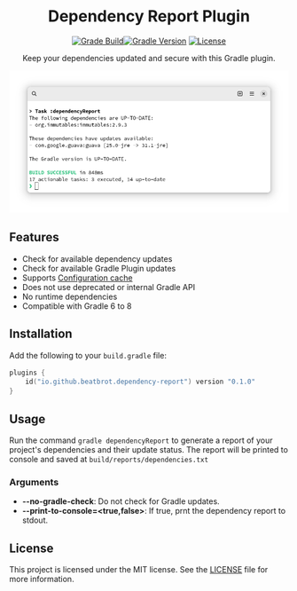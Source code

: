 
<div align="center">
<h1> Dependency Report Plugin</h1>
<p>

[![Grade Build](https://github.com/beatbrot/gradle-dependency-report/actions/workflows/gradle.yml/badge.svg?branch=main)](https://github.com/beatbrot/gradle-dependency-report/actions/workflows/gradle.yml)[![Gradle Version](https://img.shields.io/badge/gradle-6.0+-blue.svg)](https://gradle.org) [![License](https://img.shields.io/github/license/beatbrot/gradle-dependency-report)](https://mit-license.org/)

</p>
<p>
Keep your dependencies updated and secure with this Gradle plugin.
</p>

<picture>
    <source media="(prefers-color-scheme: dark)" srcset=".github/media/screenshot-dark.png">
    <source media="(prefers-color-scheme: light)" srcset=".github/media/screenshot-light.png">
    <img alt="Screenshot of the plugin's output" src=".github/media/screenshot-light.png" />
</picture>

</div>


## Features

- Check for available dependency updates
- Check for available Gradle Plugin updates
- Supports [Configuration cache](https://docs.gradle.org/current/userguide/configuration_cache.html)
- Does not use deprecated or internal Gradle API
- No runtime dependencies
- Compatible with Gradle 6 to 8

## Installation

Add the following to your `build.gradle` file:

```kotlin
plugins {
    id("io.github.beatbrot.dependency-report") version "0.1.0"
}
```

## Usage

Run the command `gradle dependencyReport` to generate a report of your project's dependencies and their update status.
The report will be printed to console and saved at `build/reports/dependencies.txt`

### Arguments

- **--no-gradle-check**: Do not check for Gradle updates.
- **--print-to-console=<true,false>**: If true, prnt the dependency report to stdout.

## License

This project is licensed under the MIT license. See the [LICENSE](LICENSE) file for more information.

